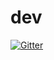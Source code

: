 # dev

[![Gitter](https://badges.gitter.im/dev123545/Lobby.svg)](https://gitter.im/dev123545/Lobby?utm_source=badge&utm_medium=badge&utm_campaign=pr-badge&utm_content=badge)